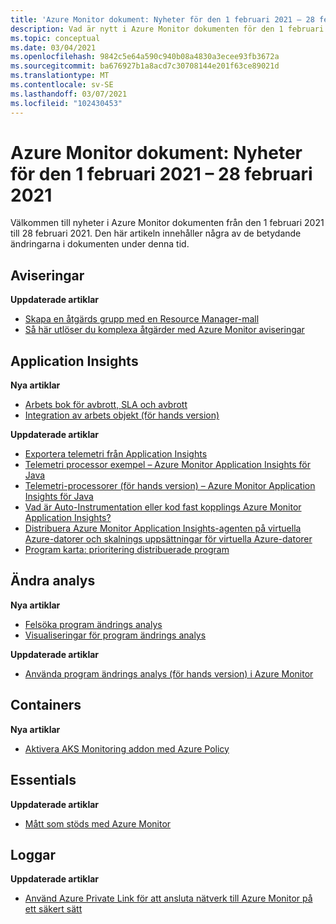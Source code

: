 ```yaml
---
title: 'Azure Monitor dokument: Nyheter för den 1 februari 2021 – 28 februari 2021'
description: Vad är nytt i Azure Monitor dokumenten för den 1 februari 2021 – 28 februari 2021.
ms.topic: conceptual
ms.date: 03/04/2021
ms.openlocfilehash: 9842c5e64a590c940b08a4830a3ecee93fb3672a
ms.sourcegitcommit: ba676927b1a8acd7c30708144e201f63ce89021d
ms.translationtype: MT
ms.contentlocale: sv-SE
ms.lasthandoff: 03/07/2021
ms.locfileid: "102430453"
---
```

# <a name="azure-monitor-docs-whats-new-for-february-1-2021---february-28-2021"></a>Azure Monitor dokument: Nyheter för den 1 februari 2021 – 28 februari 2021

Välkommen till nyheter i Azure Monitor dokumenten från den 1 februari 2021 till 28 februari 2021. Den här artikeln innehåller några av de betydande ändringarna i dokumenten under denna tid.

## <a name="alerts"></a>Aviseringar

**Uppdaterade artiklar**

- [Skapa en åtgärds grupp med en Resource Manager-mall](./alerts/action-groups-create-resource-manager-template.md)
- [Så här utlöser du komplexa åtgärder med Azure Monitor aviseringar](./alerts/action-groups-logic-app.md)

## <a name="application-insights"></a>Application Insights

**Nya artiklar**

- [Arbets bok för avbrott, SLA och avbrott](./app/sla-report.md)
- [Integration av arbets objekt (för hands version)](./app/work-item-integration.md)

**Uppdaterade artiklar**

- [Exportera telemetri från Application Insights](./app/export-telemetry.md)
- [Telemetri processor exempel – Azure Monitor Application Insights för Java](./app/java-standalone-telemetry-processors-examples.md)
- [Telemetri-processorer (för hands version) – Azure Monitor Application Insights för Java](./app/java-standalone-telemetry-processors.md)
- [Vad är Auto-Instrumentation eller kod fast kopplings Azure Monitor Application Insights?](./app/codeless-overview.md)
- [Distribuera Azure Monitor Application Insights-agenten på virtuella Azure-datorer och skalnings uppsättningar för virtuella Azure-datorer](./app/azure-vm-vmss-apps.md)
- [Program karta: prioritering distribuerade program](./app/app-map.md)

## <a name="change-analysis"></a>Ändra analys

**Nya artiklar**

- [Felsöka program ändrings analys](./app/change-analysis-troubleshoot.md)
- [Visualiseringar för program ändrings analys](./app/change-analysis-visualizations.md)

**Uppdaterade artiklar**

- [Använda program ändrings analys (för hands version) i Azure Monitor](./app/change-analysis.md)

## <a name="containers"></a>Containers

**Nya artiklar**

- [Aktivera AKS Monitoring addon med Azure Policy](./containers/container-insights-enable-aks-policy.md)

## <a name="essentials"></a>Essentials

**Uppdaterade artiklar**

- [Mått som stöds med Azure Monitor](./essentials/metrics-supported.md)


## <a name="logs"></a>Loggar

**Uppdaterade artiklar**

- [Använd Azure Private Link för att ansluta nätverk till Azure Monitor på ett säkert sätt](./logs/private-link-security.md)


